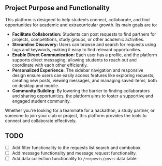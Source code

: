## Project Purpose and Functionality

This platform is designed to help students connect, collaborate, and find opportunities for academic and extracurricular growth. Its main goals are to:

- **Facilitate Collaboration:** Students can post requests to find partners for projects, competitions, study groups, or other academic activities.
- **Streamline Discovery:** Users can browse and search for requests using tags and keywords, making it easy to find relevant opportunities.
- **Enable Direct Communication:** Each user has a profile, and the platform supports direct messaging, allowing students to reach out and coordinate with each other efficiently.
- **Personalized Experience:** The sidebar navigation and responsive design ensure users can easily access features like exploring requests, creating new posts, viewing messages, and managing saved items, both on desktop and mobile.
- **Community Building:** By lowering the barrier to finding collaborators and sharing opportunities, the platform aims to foster a supportive and engaged student community.

Whether you're looking for a teammate for a hackathon, a study partner, or someone to join your club or project, this platform provides the tools to connect and collaborate effectively.

## TODO

- [ ] Add filter functionality to the requests list search and combobox.
- [ ] Add message functionality and message request functionality.
- [ ] Add data collection functionality to `/requests/posts` data table.
